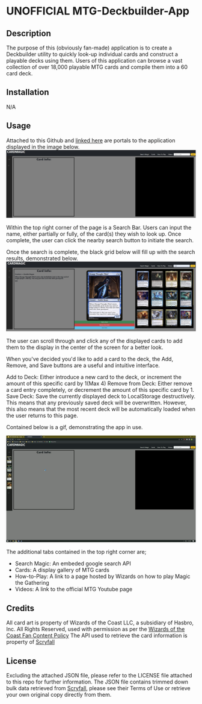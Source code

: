 # UNOFFICIAL MTG-Deckbuilder-App

## Description

The purpose of this (obviously fan-made) application is to create a Deckbuilder utility to quickly look-up individual cards and construct a playable decks using them. Users of this application can browse a vast collection of over 18,000 playable MTG cards and compile them into a 60 card deck.

## Installation

N/A

## Usage

Attached to this Github and [linked here](https://aesthetic-justice.github.io/MTG-Deckbuilder-App/) are portals to the application displayed in the image below.
![alt text](./Develop/MTGDefault.jpg "pre-Search")

Within the top right corner of the page is a Search Bar. Users can input the name, either partially or fully, of the card(s) they wish to look up. Once complete, the user can click the nearby search button to initiate the search.

Once the search is complete, the black grid below will fill up with the search results, demonstrated below.
![alt text](./Develop/MTG2nd.jpg "post-Search")

The user can scroll through and click any of the displayed cards to add them to the display in the center of the screen for a better look.

When you've decided you'd like to add a card to the deck, the Add, Remove, and Save buttons are a useful and intuitive interface.

Add to Deck: Either introduce a new card to the deck, or increment the amount of this specific card by 1(Max 4)
Remove from Deck: Either remove a card entry completely, or decrement the amount of this specific card by 1.
Save Deck: Save the currently displayed deck to LocalStorage destructively. This means that any previously saved deck will be overwritten. However, this also means that the most recent deck will be automatically loaded when the user returns to this page.

Contained below is a gif, demonstrating the app in use.

![alt text](Develop\unknown_2022.10.03-18.18_1.gif "Demonstrating Gif")

The additional tabs contained in the top right corner are;
- Search Magic:
    An embeded google search API
- Cards:
    A display gallery of MTG cards
- How-to-Play:
    A link to a page hosted by Wizards on how to play Magic the Gathering
- Videos:
    A link to the official MTG Youtube page

## Credits

All card art is property of Wizards of the Coast LLC, a subsidiary of Hasbro, Inc. All Rights Reserved, used with permission as per the [Wizards of the Coast Fan Content Policy](https://company.wizards.com/en/legal/fancontentpolicy)
The API used to retrieve the card information is property of [Scryfall](https://scryfall.com/)

## License

Excluding the attached JSON file, please refer to the LICENSE file attached to this repo for further information.
The JSON file contains trimmed down bulk data retrieved from [Scryfall](https://scryfall.com/), please see their Terms of Use or retrieve your own original copy directly from them.